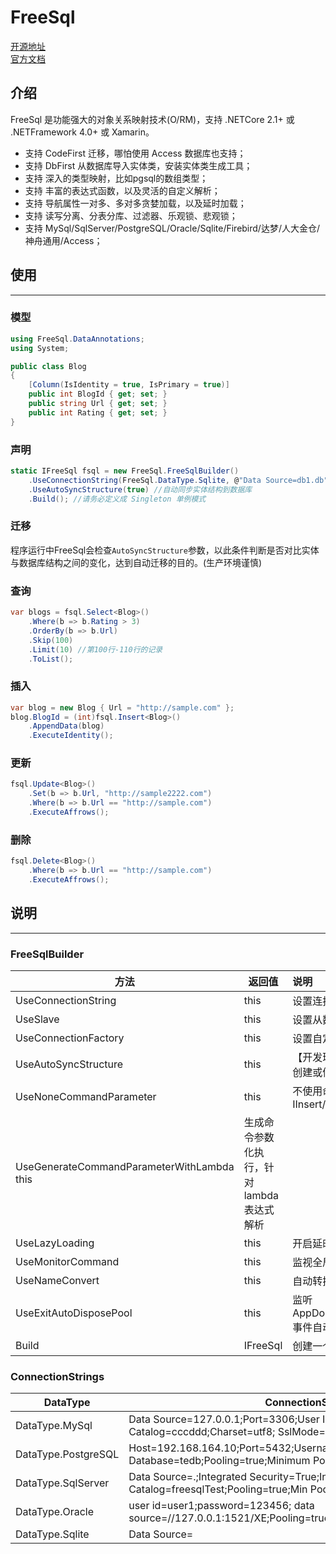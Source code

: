 # FreeSql

[开源地址](https://github.com/dotnetcore/FreeSql)   
[官方文档](https://github.com/dotnetcore/FreeSql/wiki/%E5%85%A5%E9%97%A8)

## 介绍

FreeSql 是功能强大的对象关系映射技术(O/RM)，支持 .NETCore 2.1+ 或 .NETFramework 4.0+ 或 Xamarin。
- 支持 CodeFirst 迁移，哪怕使用 Access 数据库也支持；
- 支持 DbFirst 从数据库导入实体类，安装实体类生成工具；
- 支持 深入的类型映射，比如pgsql的数组类型；
- 支持 丰富的表达式函数，以及灵活的自定义解析；
- 支持 导航属性一对多、多对多贪婪加载，以及延时加载；
- 支持 读写分离、分表分库、过滤器、乐观锁、悲观锁；
- 支持 MySql/SqlServer/PostgreSQL/Oracle/Sqlite/Firebird/达梦/人大金仓/神舟通用/Access；

## 使用
---
### 模型
```csharp
using FreeSql.DataAnnotations;
using System;

public class Blog 
{
    [Column(IsIdentity = true, IsPrimary = true)]
    public int BlogId { get; set; }
    public string Url { get; set; }
    public int Rating { get; set; }
}
```

### 声明
```csharp
static IFreeSql fsql = new FreeSql.FreeSqlBuilder()
    .UseConnectionString(FreeSql.DataType.Sqlite, @"Data Source=db1.db")
    .UseAutoSyncStructure(true) //自动同步实体结构到数据库
    .Build(); //请务必定义成 Singleton 单例模式
```

### 迁移
程序运行中FreeSql会检查`AutoSyncStructure`参数，以此条件判断是否对比实体与数据库结构之间的变化，达到自动迁移的目的。(生产环境谨慎)

### 查询
```csharp
var blogs = fsql.Select<Blog>()
    .Where(b => b.Rating > 3)
    .OrderBy(b => b.Url)
    .Skip(100)
    .Limit(10) //第100行-110行的记录
    .ToList();
```

### 插入
```csharp
var blog = new Blog { Url = "http://sample.com" };
blog.BlogId = (int)fsql.Insert<Blog>()
    .AppendData(blog)
    .ExecuteIdentity();
```

### 更新
```csharp
fsql.Update<Blog>()
    .Set(b => b.Url, "http://sample2222.com")
    .Where(b => b.Url == "http://sample.com")
    .ExecuteAffrows();
```

### 删除
```csharp
fsql.Delete<Blog>()
    .Where(b => b.Url == "http://sample.com")
    .ExecuteAffrows();
```

## 说明
---
### FreeSqlBuilder
| 方法 | 返回值 | 说明 |
| -----| ---- | :---- |
| UseConnectionString | this | 	设置连接串 |
| UseSlave	| this	| 设置从数据库，支持多个| 
| UseConnectionFactory	| this	| 设置自定义数据库连接对象（放弃内置对象连接池技术）| 
| UseAutoSyncStructure	| this	| 【开发环境必备】自动同步实体结构到数据库，程序运行中检查实体创建或修改表结构| 
| UseNoneCommandParameter	| this	| 不使用命令参数化执行，针对 Insert/Update，也可临时使用 IInsert/IUpdate.NoneParameter()| 
| UseGenerateCommandParameterWithLambda	this	| 生成命令参数化执行，针对 lambda 表达式解析| 
| UseLazyLoading	| this	| 开启延时加载功能| 
| UseMonitorCommand	| this	| 监视全局 SQL 执行前后| 
| UseNameConvert	| this	| 自动转换名称 Entity -> Db| 
| UseExitAutoDisposePool	| this	| 监听 AppDomain.CurrentDomain.ProcessExit/Console.CancelKeyPress 事件自动释放连接池 (默认true)| 
| Build<T>	| IFreeSql<T>	| 创建一个 IFreeSql 对象，注意：单例设计，不要重复创建| 

### ConnectionStrings
| DataType	| ConnectionString| 
| -----| ---- |
| DataType.MySql	| Data Source=127.0.0.1;Port=3306;User ID=root;Password=root; Initial Catalog=cccddd;Charset=utf8; SslMode=none;Min pool size=1| 
| DataType.PostgreSQL	| Host=192.168.164.10;Port=5432;Username=postgres;Password=123456; Database=tedb;Pooling=true;Minimum Pool Size=1| 
| DataType.SqlServer	| Data Source=.;Integrated Security=True;Initial Catalog=freesqlTest;Pooling=true;Min Pool Size=1| 
| DataType.Oracle	| user id=user1;password=123456; data source=//127.0.0.1:1521/XE;Pooling=true;Min Pool Size=1| 
| DataType.Sqlite	| Data Source=|DataDirectory|\document.db; Attachs=xxxtb.db; Pooling=true;Min Pool Size=1| 